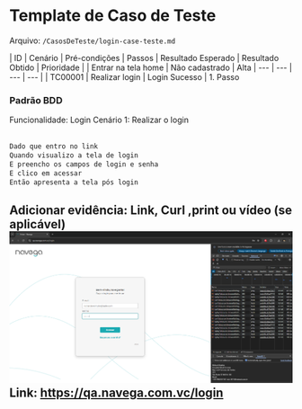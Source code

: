 
# Template de Caso de Teste

Arquivo: `/CasosDeTeste/login-case-teste.md`

| ID | Cenário | Pré-condições | Passos | Resultado Esperado | Resultado Obtido | Prioridade |
| Entrar na tela home | Não cadastrado | Alta | --- | --- | --- | --- |
| TC00001 | Realizar login | Login Sucesso | 1. Passo 
### Padrão BDD

Funcionalidade: Login
Cenário 1: Realizar o login

```

Dado que entro no link 
Quando visualizo a tela de login
E preencho os campos de login e senha
E clico em acessar
Então apresenta a tela pós login

```

Adicionar evidência: Link, Curl ,print ou vídeo (se aplicável)
![login](image.png)
Link: https://qa.navega.com.vc/login
---